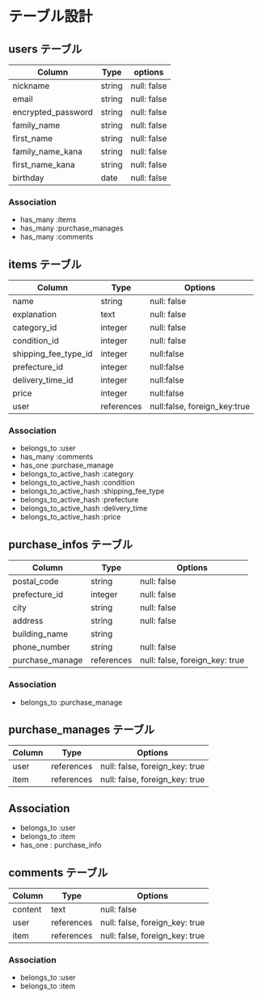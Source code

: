# テーブル設計

## users テーブル

| Column             | Type      | options     |
| ----------------   | --------- | ----------- |
| nickname           | string    | null: false |
| email              | string    | null: false |
| encrypted_password | string    | null: false |
| family_name        | string    | null: false |
| first_name         | string    | null: false |
| family_name_kana   | string    | null: false |
| first_name_kana    | string    | null: false |
| birthday           | date      | null: false |

### Association

- has_many :items
- has_many :purchase_manages
- has_many :comments

## items テーブル

| Column               | Type       | Options                      |
| -------------------- | ---------- | ---------------------------- |
| name                 | string     | null: false                  |
| explanation          | text       | null: false                  |
| category_id          | integer    | null: false                  |
| condition_id         | integer    | null: false                  |
| shipping_fee_type_id | integer    | null:false                   |
| prefecture_id        | integer    | null:false                   |
| delivery_time_id     | integer    | null:false                   |
| price                | integer    | null:false                   |
| user                 | references | null:false, foreign_key:true |

### Association

- belongs_to :user
- has_many :comments
- has_one :purchase_manage
- belongs_to_active_hash :category
- belongs_to_active_hash :condition
- belongs_to_active_hash :shipping_fee_type
- belongs_to_active_hash :prefecture
- belongs_to_active_hash :delivery_time
- belongs_to_active_hash :price

## purchase_infos テーブル

| Column          | Type       | Options                        |
| --------------- | ---------- | ------------------------------ |
| postal_code     | string     | null: false                    |
| prefecture_id   | integer    | null: false                    |
| city            | string     | null: false                    |
| address         | string     | null: false                    |
| building_name   | string     |                                |
| phone_number    | string     | null: false                    |
| purchase_manage | references | null: false, foreign_key: true |

### Association

- belongs_to :purchase_manage

## purchase_manages テーブル

| Column   | Type       | Options                        |
| -------- | ---------- | ------------------------------ |
| user     | references | null: false, foreign_key: true |
| item     | references | null: false, foreign_key: true |

## Association

- belongs_to :user
- belongs_to :item
- has_one : purchase_info

## comments テーブル

| Column  | Type       | Options                        |
| ------- | ---------- | ------------------------------ |
| content | text       | null: false                    |
| user    | references | null: false, foreign_key: true |
| item    | references | null: false, foreign_key: true |

### Association

- belongs_to :user
- belongs_to :item